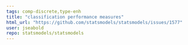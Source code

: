 ```yaml
---
tags: comp-discrete,type-enh
title: "classification performance measures"
html_url: "https://github.com/statsmodels/statsmodels/issues/1577"
user: jseabold
repo: statsmodels/statsmodels
---
```


